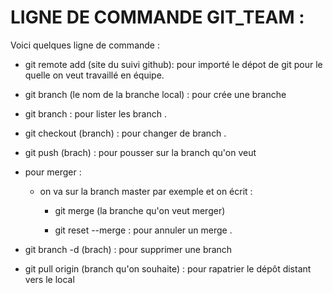 LIGNE DE COMMANDE GIT_TEAM :
============================

Voici quelques ligne de commande :

* git remote add (site du suivi github): pour importé le dépot de git pour le quelle on veut travaillé en équipe.

* git branch (le nom de la branche local) : pour crée une branche 

* git branch : pour lister les branch .

* git checkout (branch) : pour changer de branch .

* git push (brach) : pour pousser sur la branch qu'on veut 

* pour merger :

    * on va sur la branch master par exemple et on écrit :

        * git merge (la branche qu'on veut merger)

        * git reset --merge : pour annuler un merge .

* git branch -d (brach) : pour supprimer une branch 

* git pull origin (branch qu'on souhaite) : pour rapatrier le dépôt distant vers le local


